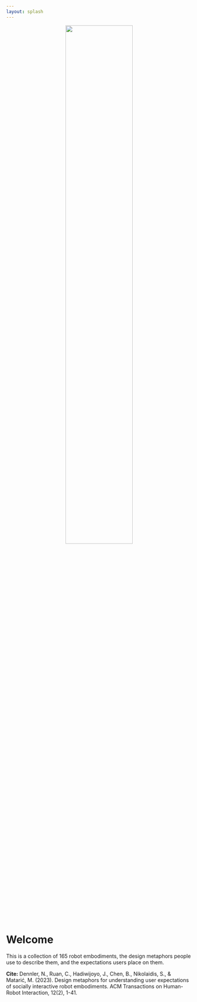 ```yaml
---
layout: splash
---
```

<div style="text-align:center;"><img src="{{ site.baseurl }}/assets/images/MUFaSAA.png" style="width:60%; margin-bottom:2vh;"></div>

# Welcome
This is a collection of 165 robot embodiments, the design metaphors people use to describe them, and the expectations users place on them.

**Cite:** Dennler, N., Ruan, C., Hadiwijoyo, J., Chen, B., Nikolaidis, S., & Matarić, M. (2023). Design metaphors for understanding user expectations of socially interactive robot embodiments. ACM Transactions on Human-Robot Interaction, 12(2), 1-41.
